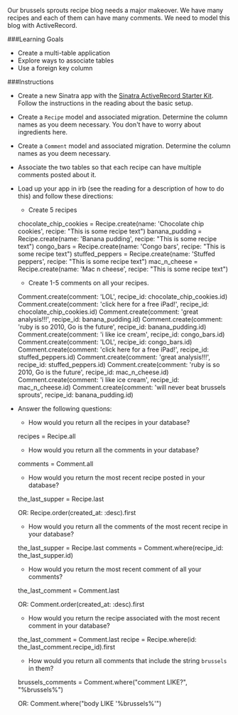 Our brussels sprouts recipe blog needs a major makeover. We have many recipes and each of them can have many comments. We need to model this blog with ActiveRecord.

###Learning Goals
* Create a multi-table application
* Explore ways to associate tables
* Use a foreign key column

###Instructions
* Create a new Sinatra app with the [Sinatra ActiveRecord Starter Kit](https://github.com/LaunchAcademy/sinatra-activerecord-starter-kit). Follow the instructions in the reading about the basic setup.
* Create a `Recipe` model and associated migration. Determine the column names as you deem necessary. You don't have to worry about ingredients here.
* Create a `Comment` model and associated migration. Determine the column names as you deem necessary.
* Associate the two tables so that each recipe can have multiple comments posted about it.
* Load up your app in irb (see the reading for a description of how to do this) and follow these directions:
  * Create 5 recipes

  chocolate_chip_cookies = Recipe.create(name: 'Chocolate chip cookies', recipe: "This is some recipe text")
  banana_pudding = Recipe.create(name: 'Banana pudding', recipe: "This is some recipe text")
  congo_bars = Recipe.create(name: 'Congo bars', recipe: "This is some recipe text")
  stuffed_peppers = Recipe.create(name: 'Stuffed peppers', recipe: "This is some recipe text")
  mac_n_cheese = Recipe.create(name: 'Mac n cheese', recipe: "This is some recipe text")

  * Create 1-5 comments on all your recipes.

  Comment.create(comment: 'LOL', recipe_id: chocolate_chip_cookies.id)
  Comment.create(comment: 'click here for a free iPad!', recipe_id: chocolate_chip_cookies.id)
  Comment.create(comment: 'great analysis!!!', recipe_id: banana_pudding.id)
  Comment.create(comment: 'ruby is so 2010, Go is the future', recipe_id: banana_pudding.id)
  Comment.create(comment: 'i like ice cream', recipe_id: congo_bars.id)
  Comment.create(comment: 'LOL', recipe_id: congo_bars.id)
  Comment.create(comment: 'click here for a free iPad!', recipe_id: stuffed_peppers.id)
  Comment.create(comment: 'great analysis!!!', recipe_id: stuffed_peppers.id)
  Comment.create(comment: 'ruby is so 2010, Go is the future', recipe_id: mac_n_cheese.id)
  Comment.create(comment: 'i like ice cream', recipe_id: mac_n_cheese.id)
  Comment.create(comment: 'will never beat brussels sprouts', recipe_id: banana_pudding.id)

* Answer the following questions:
  * How would you return all the recipes in your database?

  recipes = Recipe.all

  * How would you return all the comments in your database?

  comments = Comment.all

  * How would you return the most recent recipe posted in your database?

  the_last_supper = Recipe.last

  OR: Recipe.order(created_at: :desc).first

  * How would you return all the comments of the most recent recipe in your database?

  the_last_supper = Recipe.last
  comments = Comment.where(recipe_id: the_last_supper.id)

  * How would you return the most recent comment of all your comments?

  the_last_comment = Comment.last

  OR: Comment.order(created_at: :desc).first

  * How would you return the recipe associated with the most recent comment in your database?

  the_last_comment = Comment.last
  recipe = Recipe.where(id: the_last_comment.recipe_id).first

  * How would you return all comments that include the string `brussels` in them?

  brussels_comments = Comment.where("comment LIKE?", "%brussels%")

  OR: Comment.where("body LIKE '%brussels%'")

